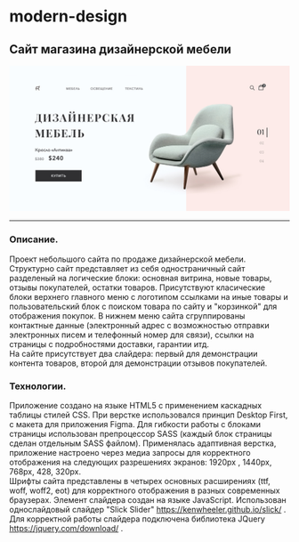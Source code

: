 # modern-design
## <b>Сайт магазина дизайнерской мебели </b> 

![fig](https://github.com/DanilchenkoVladimir/modern-design/blob/ecadd7a1bb4f12eaf0b0cf9f87e9620ee5cb31c9/readme/readme.jpg)

___

### Описание.
Проект небольшого сайта по продаже дизайнерской мебели. Структурно сайт представляет из себя одностраничный сайт разделеный на логические блоки: основная витрина, новые товары, отзывы покупателей, остатки товаров. Присутствуют класические блоки верхнего главного меню с логотипом ссылками на иные товары и пользовательский блок с поиском товара по сайту и "корзинкой" для отображения покупок. В нижнем меню сайта сгруппированы контактные данные (электронный адрес с возможностью отправки электронных писем и телефонный номер для связи), ссылки на страницы с подробностями доставки, гарантии итд.      
На сайте присутствует два слайдера: первый для демонстрации контента товаров, второй для демонстрации отзывов покупателей.

### Технологии.
Приложение создано на языке HTML5 с применением каскадных таблицы стилей CSS. 
При верстке использовался принцип Desktop First, c макета для приложения Figma.
Для гибкости работы с блоками страницы использован препроцессор SASS (каждый блок страницы сделан отдельным SASS файлом).
Применялась адаптивная верстка, приложение настроено через медиа запросы для корректного отображения на следующих разрешениях экранов: 1920px , 1440px, 768px, 428, 320px.  
Шрифты сайта представлены в четырех основных расширениях (ttf, woff, woff2, eot) для корректного отображения в разных современных браузерах. 
Элемент слайдера создан на языке JavaScript.
Использован однослайдовый слайдер "Slick Slider" https://kenwheeler.github.io/slick/ .
Для корректной работы слайдера подключена библиотека JQuery https://jquery.com/download/ .